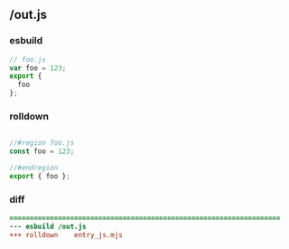 ## /out.js
### esbuild
```js
// foo.js
var foo = 123;
export {
  foo
};
```
### rolldown
```js

//#region foo.js
const foo = 123;

//#endregion
export { foo };

```
### diff
```diff
===================================================================
--- esbuild	/out.js
+++ rolldown	entry_js.mjs

```
